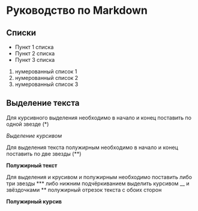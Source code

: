 # Руководство по Markdown

## Списки

* Пункт 1 списка 
* Пункт 2 списка 
* Пункт 3 списка 

1. нумерованный список 1 
2. нумерованный список 2 
3. нумерованный список 3 

## Выделение текста

Для курсивного выделения необходимо в начало и конец поставить по одной звезде (*)

*Выделение курсивом*

Для выделения текста полужирным необходимо в начало и конец поставить по две звезды (**)

**Полужирный текст**

Для выделения и крусивом и полужирным необходимо поставить либо три звезды *** либо нижним подчёркиванием выделить курсивом __ и звёздочками ** полужирный отрезок текста с обоих сторон  

**Полужирный курсив**

